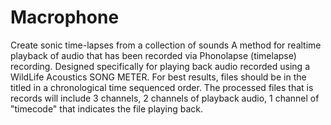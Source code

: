 # Macrophone
Create sonic time-lapses from a collection of sounds
A method for realtime playback of audio that has been recorded via Phonolapse (timelapse) recording. Designed specifically for playing back audio recorded using a WildLife Acoustics SONG METER. 
For best results, files should be in the titled in a chronological time sequenced order. The processed files that is records will include 3 channels, 2 channels of playback audio, 1 channel of "timecode" that indicates the file playing back.
